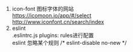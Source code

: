 1. icon-font 图标字体的网站  
    https://icomoon.io/app/#/select  
    http://www.iconfont.cn/search/index
2. eslint  
    .eslintrc.js  plugins: rules进行配置  
    eslint 忽略某个规则 /* eslint-disable no-new */ 

